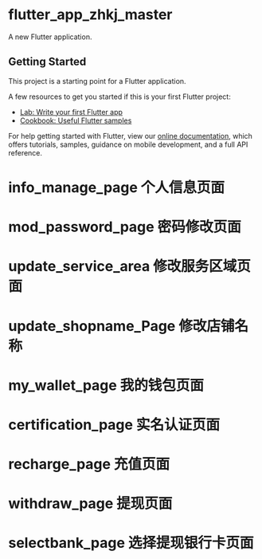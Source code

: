 # flutter_app_zhkj_master

A new Flutter application.

## Getting Started

This project is a starting point for a Flutter application.

A few resources to get you started if this is your first Flutter project:

- [Lab: Write your first Flutter app](https://flutter.dev/docs/get-started/codelab)
- [Cookbook: Useful Flutter samples](https://flutter.dev/docs/cookbook)

For help getting started with Flutter, view our
[online documentation](https://flutter.dev/docs), which offers tutorials,
samples, guidance on mobile development, and a full API reference.

# info_manage_page   个人信息页面
# mod_password_page  密码修改页面
# update_service_area 修改服务区域页面
# update_shopname_Page 修改店铺名称
# my_wallet_page 我的钱包页面
# certification_page 实名认证页面
# recharge_page 充值页面
# withdraw_page 提现页面
# selectbank_page 选择提现银行卡页面